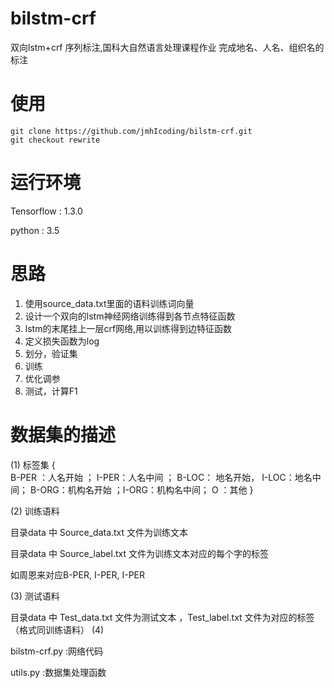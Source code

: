 # bilstm-crf
双向lstm+crf 序列标注,国科大自然语言处理课程作业
完成地名、人名、组织名的标注
# 使用
```
git clone https://github.com/jmhIcoding/bilstm-crf.git
git checkout rewrite
```
# 运行环境

Tensorflow : 1.3.0

python : 3.5

# 思路
1. 使用source_data.txt里面的语料训练词向量
2. 设计一个双向的lstm神经网络训练得到各节点特征函数
3. lstm的末尾挂上一层crf网络,用以训练得到边特征函数
4. 定义损失函数为log
5. 划分，验证集
6. 训练
7. 优化调参
8. 测试，计算F1
# 数据集的描述

(1) 标签集
{  
B-PER	：人名开始 ； 
I-PER：人名中间 ；
B-LOC：	地名开始， 
I-LOC：地名中间； 
B-ORG：机构名开始 ；I-ORG：机构名中间；
O ：其他 
}

(2) 训练语料

目录data 中 Source_data.txt 文件为训练文本 

目录data 中 Source_label.txt  文件为训练文本对应的每个字的标签 

如周恩来对应B-PER, I-PER, I-PER

(3) 测试语料

目录data 中 Test_data.txt 文件为测试文本 ，Test_label.txt 文件为对应的标签 （格式同训练语料）
(4)

bilstm-crf.py :网络代码

utils.py	  :数据集处理函数

